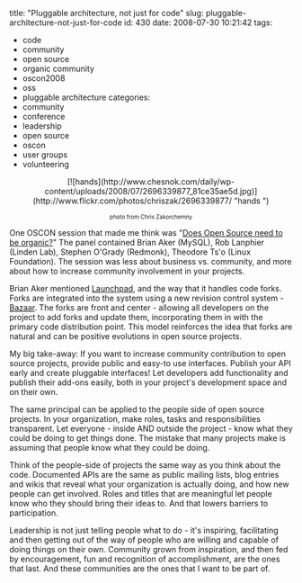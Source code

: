 title: "Pluggable architecture, not just for code"
slug: pluggable-architecture-not-just-for-code
id: 430
date: 2008-07-30 10:21:42
tags: 
- code
- community
- open source
- organic community
- oscon2008
- oss
- pluggable architecture
categories: 
- community
- conference
- leadership
- open source
- oscon
- user groups
- volunteering

<center>[![hands](http://www.chesnok.com/daily/wp-content/uploads/2008/07/2696339877_81ce35ae5d.jpg)](http://www.flickr.com/photos/chriszak/2696339877/ "hands
")

<font size="-2">photo from Chris Zakorchemny</font>
</center>

One OSCON session that made me think was "[Does Open Source need to be organic?](http://en.oreilly.com/oscon2008/public/schedule/detail/4400)"  The panel contained Brian Aker (MySQL), Rob Lanphier (Linden Lab), Stephen O'Grady (Redmonk), Theodore Ts'o (Linux Foundation). The session was less about business vs. community, and more about how to increase community involvement in your projects.

Brian Aker mentioned [Launchpad](https://launchpad.net/ ), and the way that it handles code forks. Forks are integrated into the system using a new revision control system - [Bazaar](http://bazaar-vcs.org/). The forks are front and center - allowing all developers on the project to add forks and update them, incorporating them in with the primary code distribution point. This model reinforces the idea that forks are natural and can be positive evolutions in open source projects. 

My big take-away: If you want to increase community contribution to open source projects, provide public and easy-to use interfaces. Publish your API early and create pluggable interfaces! Let developers add functionality and publish their add-ons easily, both in your project's development space and on their own.

The same principal can be applied to the people side of open source projects. In your organization, make roles, tasks and responsibilities transparent. Let everyone - inside AND outside the project - know what they could be doing to get things done. The mistake that many projects make is assuming that people know what they could be doing. 

Think of the people-side of projects the same way as you think about the code. Documented APIs are the same as public mailing lists, blog entries and wikis that reveal what your organization is actually doing, and how new people can get involved. Roles and titles that are meaningful let people know who they should bring their ideas to. And that lowers barriers to participation.

Leadership is not just telling people what to do - it's inspiring, facilitating and then getting out of the way of people who are willing and capable of doing things on their own. Community grown from inspiration, and then fed by encouragement, fun and recognition of accomplishment, are the ones that last. And these communities are the ones that I want to be part of.

